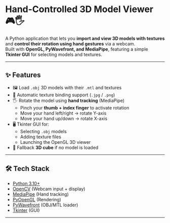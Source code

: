# Hand-Controlled 3D Model Viewer 🎮🖐️

A Python application that lets you **import and view 3D models with textures** and **control their rotation using hand gestures** via a webcam.  
Built with **OpenGL, PyWavefront, and MediaPipe**, featuring a simple **Tkinter GUI** for selecting models and textures.

---

## ✨ Features
- 🖼️ Load `.obj` 3D models with their `.mtl` and textures
- 🎨 Automatic texture binding support (`.jpg` / `.png`)
- 🖐️ Rotate the model using **hand tracking** (MediaPipe)
  - Pinch your **thumb + index finger** to activate rotation
  - Move your hand left/right → rotate Y-axis
  - Move your hand up/down → rotate X-axis
- 🖥️ Tkinter GUI for:
  - Selecting `.obj` models
  - Adding texture files
  - Launching the OpenGL 3D viewer
- 🎲 Fallback **3D cube** if no model is loaded

---

## 🛠️ Tech Stack
- [Python 3.10+](https://www.python.org/)
- [OpenCV](https://opencv.org/) (Webcam input + display)
- [MediaPipe](https://developers.google.com/mediapipe) (Hand tracking)
- [PyOpenGL](http://pyopengl.sourceforge.net/) (Rendering)
- [PyWavefront](https://github.com/pywavefront/PyWavefront) (OBJ/MTL loader)
- [Tkinter](https://wiki.python.org/moin/TkInter) (GUI)

---
